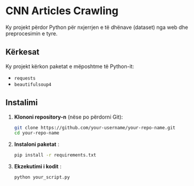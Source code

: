 # CNN Articles Crawling

Ky projekt përdor Python për nxjerrjen e të dhënave (dataset) nga web dhe preprocesimin e tyre.

## Kërkesat

Ky projekt kërkon paketat e mëposhtme të Python-it:
- `requests`
- `beautifulsoup4`

## Instalimi

1. **Klononi repository-n** (nëse po përdorni Git):
   ```bash
   git clone https://github.com/your-username/your-repo-name.git
   cd your-repo-name
   ```

2. **Instaloni paketat** :
   ```bash
   pip install -r requirements.txt
   ```

3. **Ekzekutimi i kodit** :
   ```
   python your_script.py
   ```